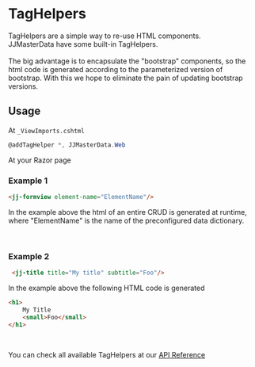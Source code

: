 # TagHelpers

TagHelpers are a simple way to re-use HTML components. <br>
JJMasterData have some built-in TagHelpers.<br>
<br>
The big advantage is to encapsulate the "bootstrap" components, 
so the html code is generated according to the parameterized version of bootstrap.
With this we hope to eliminate the pain of updating bootstrap versions.

## Usage
At `_ViewImports.cshtml`
```csharp
@addTagHelper *, JJMasterData.Web
```
At your Razor page

### Example 1
```html
<jj-formview element-name="ElementName"/>
```
In the example above the html of an entire CRUD is generated at runtime, 
where "ElementName" is the name of the preconfigured data dictionary.

<br>

### Example 2
```html
 <jj-title title="My title" subtitle="Foo"/>
```
In the example above the following HTML code is generated
```html
<h1>
    My Title
    <small>Foo</small>
</h1>
```

<br>

You can check all available TagHelpers at our [API Reference](https://portal.jjconsulting.com.br/jjdoc/lib/JJMasterData.Web.TagHelpers.html)
